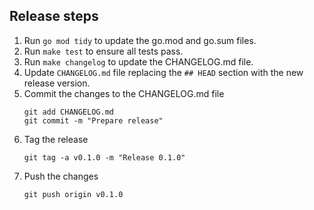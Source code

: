 ## Release steps

1. Run `go mod tidy` to update the go.mod and go.sum files.
1. Run `make test` to ensure all tests pass.
1. Run `make changelog` to update the CHANGELOG.md file.
1. Update `CHANGELOG.md` file replacing the `## HEAD` section with the new release version.
1. Commit the changes to the CHANGELOG.md file
    ```shell
    git add CHANGELOG.md
    git commit -m "Prepare release"
    ```
1. Tag the release
    ```shell
    git tag -a v0.1.0 -m "Release 0.1.0"
    ```
1. Push the changes
    ```shell
    git push origin v0.1.0
    ```
